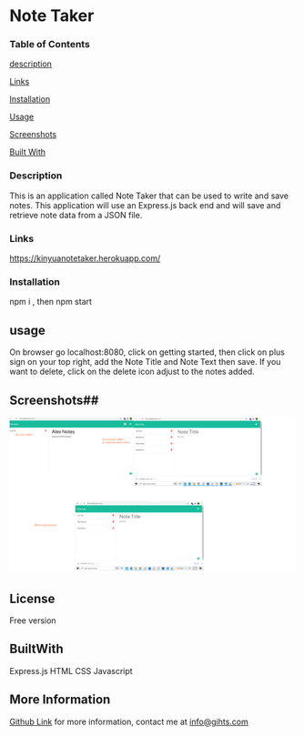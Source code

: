 # Note Taker
 


### Table of Contents
[description](https://github.com/gihts024/Notes-Taker/blob/main/README.md#Description)

[Links](https://github.com/gihts024/Notes-Taker/blob/main/README.md#Links)

[Installation](https://github.com/gihts024/Notes-Taker/blob/main/README.md#installation)

[Usage](https://github.com/gihts024/Notes-Taker/blob/main/README.md#usage)

[Screenshots](https://github.com/gihts024/Notes-Taker/blob/main/README.md#screenshots)

[Built With](https://github.com/gihts024/Notes-Taker/blob/main/README.md#BuiltWith)



### Description ###
This is an application called Note Taker that can be used to write and save notes. This application will use an Express.js back end and will save and retrieve note data from a JSON file.



### Links ###

https://kinyuanotetaker.herokuapp.com/

### Installation ###

npm i , then npm start




## usage ##

On browser go localhost:8080, click on getting started, then click on plus sign on your top right, add the Note Title and Note Text then save. If you want to delete, click on the delete icon adjust to the notes added.


## Screenshots##
![Alt text](https://github.com/gihts024/Notes-Taker/blob/main/screenshot.png)
## License ##

Free version

## BuiltWith ##

Express.js
HTML
CSS 
Javascript

## More Information ##
[Github Link](https://github.com/gihts024)
for more information, contact me at info@gihts.com

